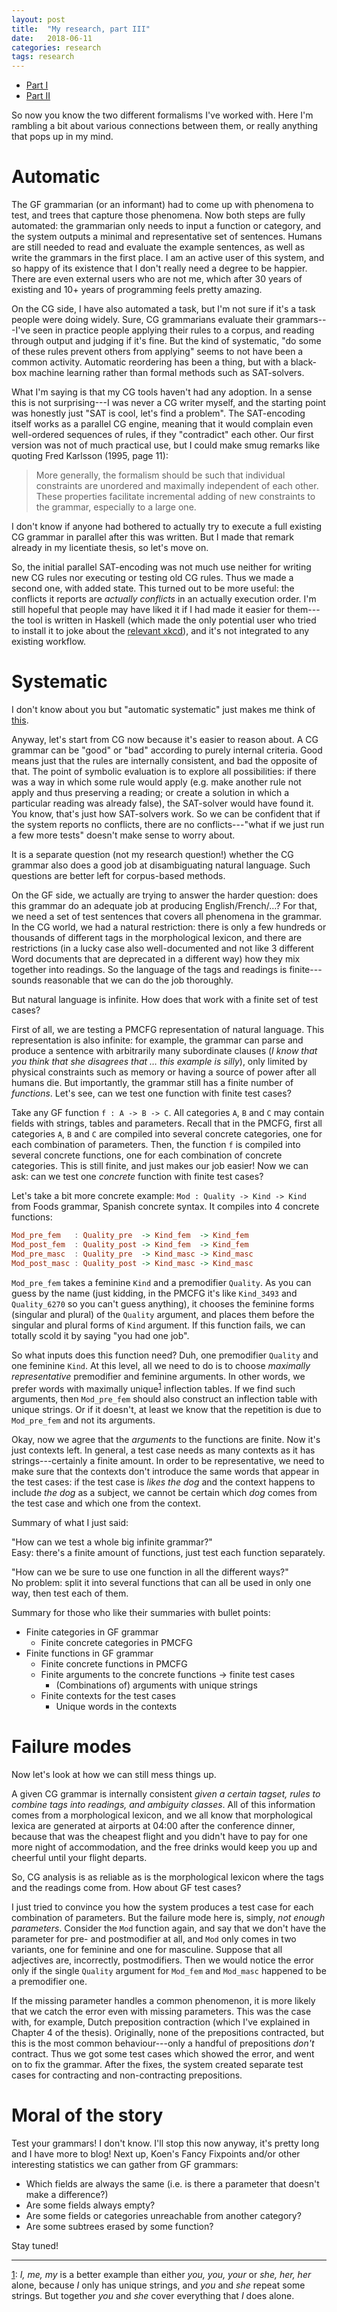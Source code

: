 ```yaml
---
layout: post
title:  "My research, part III"
date:   2018-06-11
categories: research
tags: research
---
```



* [Part I](https://inariksit.github.io/research/2018/06/06/my-research-1.html)
* [Part II](https://inariksit.github.io/research/2018/06/07/my-research-2.html)

So now you know the two different formalisms I've worked with. Here
I'm rambling a bit about various connections between them, or really
anything that pops up in my mind.


# Automatic

The GF grammarian (or an informant) had to come up with phenomena to
test, and trees that capture those phenomena. Now both steps are fully
automated: the grammarian only needs to input a function or category,
and the system outputs a minimal and representative set of
sentences. Humans are still needed to read and evaluate the example
sentences, as well as write the grammars in the first place.
I am an active user of this system, and so happy of its
existence that I don't really need a degree to be happier. There are
even external users who are not me, which after 30 years of existing
and 10+ years of programming feels pretty amazing. 

On the CG side, I have also automated a task, but I'm not sure if it's
a task people were doing widely. Sure, CG grammarians evaluate their
grammars---I've seen in practice people applying their rules to a
corpus, and reading through output and judging if it's fine. But the
kind of systematic, "do some of these rules prevent others from
applying" seems to not have been a common activity. Automatic
reordering has been a thing, but with a black-box machine learning
rather than formal methods such as SAT-solvers.

What I'm saying is that my CG tools haven't had any adoption. In a
sense this is not surprising---I was never a CG writer myself, and the
starting point was honestly just "SAT is cool, let's find a
problem". The SAT-encoding itself works as a parallel CG engine,
meaning that it would complain even well-ordered sequences of rules,
if they "contradict" each other. Our first version was not of much
practical use, but I could make smug remarks like quoting Fred
Karlsson (1995, page 11):

> More generally, the formalism should be such that individual constraints are
> unordered and maximally independent of each other. These properties facilitate
> incremental adding of new constraints to the grammar, especially to a large one.

I don't know if anyone had bothered to actually try to execute a full
existing CG grammar in parallel after this was
written. But I made that remark already in my licentiate thesis, so
let's move on.

So, the initial parallel SAT-encoding was not much use neither for
writing new CG rules nor executing or testing old CG rules. Thus we
made a second one, with added state. This turned out to be more
useful: the conflicts it reports are *actually conflicts* in an
actually execution order. I'm still hopeful that people may have liked
it if I had made it easier for them---the tool is written in Haskell
(which made the only potential user who tried to install it to joke
about the [relevant xkcd](https://xkcd.com/1312/)), and it's not
integrated to any existing workflow.

# Systematic

I don't know about you but "automatic systematic" just makes me think
of [this](https://www.youtube.com/watch?v=MNyG-xu-7SQ).

Anyway, let's start from CG now because it's easier to reason about.  A
CG grammar can be "good" or "bad" according to purely internal
criteria. Good means just that the rules are internally consistent,
and bad the opposite of that. The point of symbolic evaluation is to
explore all possibilities: if there was a way in which some rule would
apply (e.g. make another rule not apply and thus preserving a reading;
or create a solution in which a particular reading was already false),
the SAT-solver would have found it. You know, that's just how
SAT-solvers work. So we can be confident that if the system reports no
conflicts, there are no conflicts---"what if we just run a few more
tests" doesn't make sense to worry about.

It is a separate question (not my research question!) whether the CG
grammar also does a good job at disambiguating natural language. Such
questions are better left for corpus-based methods.

On the GF side, we actually are trying to answer the harder question:
does this grammar do an adequate job at producing English/French/…?
For that, we need a set of test sentences that covers all phenomena in
the grammar.  In the CG world, we had a natural restriction: there is
only a few hundreds or thousands of different tags in the
morphological lexicon, and there are restrictions (in a lucky case
also well-documented and not like 3 different Word documents that are
deprecated in a different way) how they mix together into readings. So the
language of the tags and readings is finite---sounds reasonable that we can
do the job thoroughly.

But natural language is infinite. How does that work with a finite set
of test cases?

First of all, we are testing a PMCFG representation of natural
language. This representation is also infinite: for example, the
grammar can parse and produce a sentence with arbitrarily many
subordinate clauses 
(*I know that you think that she disagrees that … this example is
silly*), only limited by physical constraints such as memory or having
a source of power after all humans die. But importantly, the grammar
still has a finite number of *functions*. Let's see, can we test one
function with finite test cases?

Take any GF function `f : A -> B -> C`. All categories `A`, `B` and
`C` may contain fields with strings, tables and parameters.  Recall
that in the PMCFG, first all categories `A`, `B` and `C` are compiled
into several concrete categories, one for each combination of
parameters. Then, the function `f` is compiled into several concrete
functions, one for each combination of concrete categories. This is
still finite, and just makes our job easier! Now we can ask: can we
test one *concrete* function with finite test cases?

Let's take a bit more concrete example: `Mod : Quality -> Kind ->
Kind` from Foods grammar, Spanish concrete syntax. It compiles into 4
concrete functions:

```haskell
Mod_pre_fem   : Quality_pre  -> Kind_fem  -> Kind_fem
Mod_post_fem  : Quality_post -> Kind_fem  -> Kind_fem
Mod_pre_masc  : Quality_pre  -> Kind_masc -> Kind_masc
Mod_post_masc : Quality_post -> Kind_masc -> Kind_masc
```

`Mod_pre_fem` takes a feminine `Kind` and a premodifier `Quality`. As
you can guess by the name (just kidding, in the PMCFG it's like
`Kind_3493` and `Quality_6270` so you can't guess anything), it
chooses the feminine forms (singular and plural) of the `Quality`
argument, and places them before the singular and plural forms of
`Kind` argument. If this function fails, we can totally scold it by
saying "you had one job".

So what inputs does this function need? Duh, one premodifier `Quality`
and one feminine `Kind`. At this level, all we need to do is to choose
*maximally representative* premodifier and feminine arguments. In
other words, we prefer words with maximally unique<sup><a name="footnote"
href="#max-unique">1</a></sup> inflection tables. If we find such
arguments, then `Mod_pre_fem` should also construct an inflection
table with unique strings. Or if it doesn't, at least we know that the
repetition is due to `Mod_pre_fem` and not its arguments.

Okay, now we agree that the *arguments* to the functions are finite.
Now it's just contexts left. In general, a test case needs as many
contexts as it has strings---certainly a finite amount.
In order to be representative, we need to make sure that the contexts
don't introduce the same words that appear in the test cases: if the
test case is *likes the dog* and the context happens to include *the
dog* as a subject, we cannot be certain which *dog* comes from the
test case and which one from the context.

Summary of what I just said:

"How can we test a whole big infinite grammar?"  
Easy: there's a finite amount of functions, just test each function separately.

"How can we be sure to use one function in all the different ways?"  
No problem: split it into several functions that can all be used in only
one way, then test each of them.

Summary for those who like their summaries with bullet points:

* Finite categories in GF grammar
  * Finite concrete categories in PMCFG
* Finite functions in GF grammar
  * Finite concrete functions in PMCFG
  * Finite arguments to the concrete functions → finite test cases
    * (Combinations of) arguments with unique strings
  * Finite contexts for the test cases
    * Unique words in the contexts
  


# Failure modes

Now let's look at how we can still mess things up.

A given CG grammar is internally consistent *given a
certain tagset, rules to combine tags into readings, and ambiguity
classes*. All of this information comes from a morphological
lexicon, and we all know that morphological lexica are generated at
airports at 04:00 after the conference dinner, because that was the
cheapest flight and you didn't have to pay for one more night of
accommodation, and the free drinks would keep you up and cheerful
until your flight departs.

So, CG analysis is as reliable as is the morphological lexicon where
the tags and the readings come from. How about GF test cases?

I just tried to convince you how the system produces a test case for
each combination of parameters. But the failure mode here is, simply,
*not enough parameters*. Consider the `Mod` function again, and say
that we don't have the parameter for pre- and postmodifier at all,
and `Mod` only comes in two variants, one for feminine and one for
masculine. Suppose that all adjectives are, incorrectly,
postmodifiers. Then we would notice the error only if the single `Quality`
argument for `Mod_fem` and `Mod_masc` happened to be a premodifier
one.

If the missing parameter handles a common phenomenon, it is more
likely that we catch the error even with missing parameters. This was
the case with, for example, Dutch preposition contraction (which I've
explained in Chapter 4 of the thesis). Originally, none of the
prepositions contracted, but this is the most common behaviour---only a
handful of prepositions *don't* contract. Thus we got some test cases
which showed the error, and went on to fix the grammar. After the
fixes, the system created separate test cases for contracting and
non-contracting prepositions.

# Moral of the story

Test your grammars! I don't know. I'll stop this now anyway,
it's pretty long and I have more to blog! Next up, Koen's Fancy
Fixpoints and/or other interesting statistics we can gather from GF
grammars:

* Which fields are always the same (i.e. is there a parameter
that doesn't make a difference?)
* Are some fields always empty?
* Are some fields or categories unreachable from another category?
* Are some subtrees erased by some function?

Stay tuned!

****

<a name="max-unique" href="#footnote">1</a>: *I, me, my* is a better
example than either *you, you, your* or *she, her, her* alone, because
*I* only has unique strings, and *you* and *she* repeat some strings.
But together *you* and *she* cover everything that *I* does alone.
